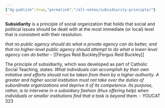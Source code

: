 ```yaml
---
{"dg-publish":true,"permalink":"/all-notes/subsidiarity-principle/"}
---
```



**Subsidiarity** is a principle of social organization that holds that social and political issues should be dealt with at the most immediate (or local) level that is consistent with their resolution.

*that no public agency should do what a private agency can do better, and that no higher-level public agency should attempt to do what a lower-level agency can do better* - [[Fergus Reid Buckley\|Fergus Reid Buckley]] 

The principle of subsidiarity, which was developed as part of Catholic Social Teaching, states: *What individuals can accomplish by their own initiative and efforts should not be taken from them by a higher authority. A greater and higher social institution must not take over the duties of subordinate organizations and deprive it of its competence. Its purpose, rather, is to intervene in a subsidiary fashion (thus offering help) when individuals or smaller institutions find that a task is beyond them*. - YOUCAT 323